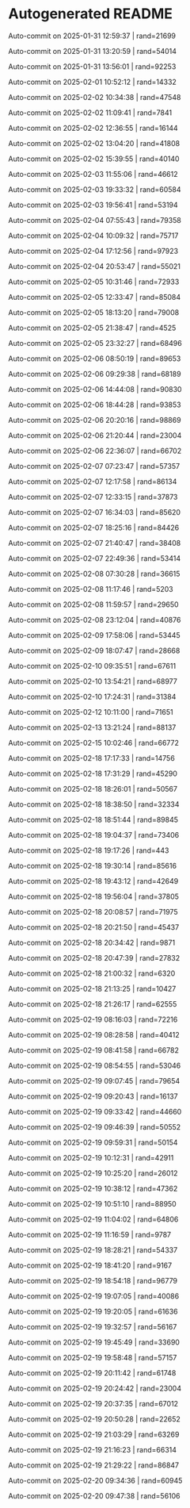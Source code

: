 # Autogenerated README

Auto-commit on 2025-01-31 12:59:37 | rand=21699

Auto-commit on 2025-01-31 13:20:59 | rand=54014

Auto-commit on 2025-01-31 13:56:01 | rand=92253

Auto-commit on 2025-02-01 10:52:12 | rand=14332

Auto-commit on 2025-02-02 10:34:38 | rand=47548

Auto-commit on 2025-02-02 11:09:41 | rand=7841

Auto-commit on 2025-02-02 12:36:55 | rand=16144

Auto-commit on 2025-02-02 13:04:20 | rand=41808

Auto-commit on 2025-02-02 15:39:55 | rand=40140

Auto-commit on 2025-02-03 11:55:06 | rand=46612

Auto-commit on 2025-02-03 19:33:32 | rand=60584

Auto-commit on 2025-02-03 19:56:41 | rand=53194

Auto-commit on 2025-02-04 07:55:43 | rand=79358

Auto-commit on 2025-02-04 10:09:32 | rand=75717

Auto-commit on 2025-02-04 17:12:56 | rand=97923

Auto-commit on 2025-02-04 20:53:47 | rand=55021

Auto-commit on 2025-02-05 10:31:46 | rand=72933

Auto-commit on 2025-02-05 12:33:47 | rand=85084

Auto-commit on 2025-02-05 18:13:20 | rand=79008

Auto-commit on 2025-02-05 21:38:47 | rand=4525

Auto-commit on 2025-02-05 23:32:27 | rand=68496

Auto-commit on 2025-02-06 08:50:19 | rand=89653

Auto-commit on 2025-02-06 09:29:38 | rand=68189

Auto-commit on 2025-02-06 14:44:08 | rand=90830

Auto-commit on 2025-02-06 18:44:28 | rand=93853

Auto-commit on 2025-02-06 20:20:16 | rand=98869

Auto-commit on 2025-02-06 21:20:44 | rand=23004

Auto-commit on 2025-02-06 22:36:07 | rand=66702

Auto-commit on 2025-02-07 07:23:47 | rand=57357

Auto-commit on 2025-02-07 12:17:58 | rand=86134

Auto-commit on 2025-02-07 12:33:15 | rand=37873

Auto-commit on 2025-02-07 16:34:03 | rand=85620

Auto-commit on 2025-02-07 18:25:16 | rand=84426

Auto-commit on 2025-02-07 21:40:47 | rand=38408

Auto-commit on 2025-02-07 22:49:36 | rand=53414

Auto-commit on 2025-02-08 07:30:28 | rand=36615

Auto-commit on 2025-02-08 11:17:46 | rand=5203

Auto-commit on 2025-02-08 11:59:57 | rand=29650

Auto-commit on 2025-02-08 23:12:04 | rand=40876

Auto-commit on 2025-02-09 17:58:06 | rand=53445

Auto-commit on 2025-02-09 18:07:47 | rand=28668

Auto-commit on 2025-02-10 09:35:51 | rand=67611

Auto-commit on 2025-02-10 13:54:21 | rand=68977

Auto-commit on 2025-02-10 17:24:31 | rand=31384

Auto-commit on 2025-02-12 10:11:00 | rand=71651

Auto-commit on 2025-02-13 13:21:24 | rand=88137

Auto-commit on 2025-02-15 10:02:46 | rand=66772

Auto-commit on 2025-02-18 17:17:33 | rand=14756

Auto-commit on 2025-02-18 17:31:29 | rand=45290

Auto-commit on 2025-02-18 18:26:01 | rand=50567

Auto-commit on 2025-02-18 18:38:50 | rand=32334

Auto-commit on 2025-02-18 18:51:44 | rand=89845

Auto-commit on 2025-02-18 19:04:37 | rand=73406

Auto-commit on 2025-02-18 19:17:26 | rand=443

Auto-commit on 2025-02-18 19:30:14 | rand=85616

Auto-commit on 2025-02-18 19:43:12 | rand=42649

Auto-commit on 2025-02-18 19:56:04 | rand=37805

Auto-commit on 2025-02-18 20:08:57 | rand=71975

Auto-commit on 2025-02-18 20:21:50 | rand=45437

Auto-commit on 2025-02-18 20:34:42 | rand=9871

Auto-commit on 2025-02-18 20:47:39 | rand=27832

Auto-commit on 2025-02-18 21:00:32 | rand=6320

Auto-commit on 2025-02-18 21:13:25 | rand=10427

Auto-commit on 2025-02-18 21:26:17 | rand=62555

Auto-commit on 2025-02-19 08:16:03 | rand=72216

Auto-commit on 2025-02-19 08:28:58 | rand=40412

Auto-commit on 2025-02-19 08:41:58 | rand=66782

Auto-commit on 2025-02-19 08:54:55 | rand=53046

Auto-commit on 2025-02-19 09:07:45 | rand=79654

Auto-commit on 2025-02-19 09:20:43 | rand=16137

Auto-commit on 2025-02-19 09:33:42 | rand=44660

Auto-commit on 2025-02-19 09:46:39 | rand=50552

Auto-commit on 2025-02-19 09:59:31 | rand=50154

Auto-commit on 2025-02-19 10:12:31 | rand=42911

Auto-commit on 2025-02-19 10:25:20 | rand=26012

Auto-commit on 2025-02-19 10:38:12 | rand=47362

Auto-commit on 2025-02-19 10:51:10 | rand=88950

Auto-commit on 2025-02-19 11:04:02 | rand=64806

Auto-commit on 2025-02-19 11:16:59 | rand=9787

Auto-commit on 2025-02-19 18:28:21 | rand=54337

Auto-commit on 2025-02-19 18:41:20 | rand=9167

Auto-commit on 2025-02-19 18:54:18 | rand=96779

Auto-commit on 2025-02-19 19:07:05 | rand=40086

Auto-commit on 2025-02-19 19:20:05 | rand=61636

Auto-commit on 2025-02-19 19:32:57 | rand=56167

Auto-commit on 2025-02-19 19:45:49 | rand=33690

Auto-commit on 2025-02-19 19:58:48 | rand=57157

Auto-commit on 2025-02-19 20:11:42 | rand=61748

Auto-commit on 2025-02-19 20:24:42 | rand=23004

Auto-commit on 2025-02-19 20:37:35 | rand=67012

Auto-commit on 2025-02-19 20:50:28 | rand=22652

Auto-commit on 2025-02-19 21:03:29 | rand=63269

Auto-commit on 2025-02-19 21:16:23 | rand=66314

Auto-commit on 2025-02-19 21:29:22 | rand=86847

Auto-commit on 2025-02-20 09:34:36 | rand=60945

Auto-commit on 2025-02-20 09:47:38 | rand=56106
